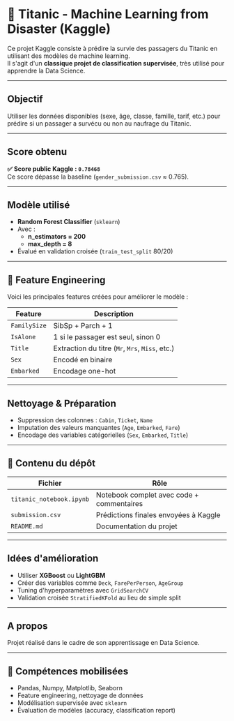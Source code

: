 # 🚢 Titanic - Machine Learning from Disaster (Kaggle)

Ce projet Kaggle consiste à prédire la survie des passagers du Titanic en utilisant des modèles de machine learning.  
Il s'agit d'un **classique projet de classification supervisée**, très utilisé pour apprendre la Data Science.

---

##  Objectif

Utiliser les données disponibles (sexe, âge, classe, famille, tarif, etc.) pour prédire si un passager a survécu ou non au naufrage du Titanic.

---

##  Score obtenu

**✅ Score public Kaggle : `0.78468`**  
Ce score dépasse la baseline (`gender_submission.csv` ≈ 0.765).

---

##  Modèle utilisé

- **Random Forest Classifier** (`sklearn`)
- Avec :
  - **n_estimators = 200**
  - **max_depth = 8**
- Évalué en validation croisée (`train_test_split` 80/20)

---

## 🔧 Feature Engineering

Voici les principales features créées pour améliorer le modèle :

| Feature        | Description                                          |
|----------------|------------------------------------------------------|
| `FamilySize`   | SibSp + Parch + 1                                    |
| `IsAlone`      | 1 si le passager est seul, sinon 0                   |
| `Title`        | Extraction du titre (`Mr`, `Mrs`, `Miss`, etc.)     |
| `Sex`          | Encodé en binaire                                    |
| `Embarked`     | Encodage one-hot                                     |

---

##  Nettoyage & Préparation

- Suppression des colonnes : `Cabin`, `Ticket`, `Name`
- Imputation des valeurs manquantes (`Age`, `Embarked`, `Fare`)
- Encodage des variables catégorielles (`Sex`, `Embarked`, `Title`)

---

## 📁 Contenu du dépôt

| Fichier                       | Rôle                                    |
|------------------------------|-----------------------------------------|
| `titanic_notebook.ipynb`     | Notebook complet avec code + commentaires |
| `submission.csv`             | Prédictions finales envoyées à Kaggle    |
| `README.md`                  | Documentation du projet                  |

---

## Idées d'amélioration

- Utiliser **XGBoost** ou **LightGBM**
- Créer des variables comme `Deck`, `FarePerPerson`, `AgeGroup`
- Tuning d'hyperparamètres avec `GridSearchCV`
- Validation croisée `StratifiedKFold` au lieu de simple split

---

##  A propos

Projet réalisé dans le cadre de son apprentissage en Data Science.  

---

## 🧠 Compétences mobilisées

- Pandas, Numpy, Matplotlib, Seaborn
- Feature engineering, nettoyage de données
- Modélisation supervisée avec `sklearn`
- Évaluation de modèles (accuracy, classification report)
